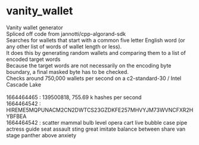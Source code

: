 # vanity_wallet
Vanity wallet generator <br> 
Spliced off code from jannotti/cpp-algorand-sdk <br>
Searches for wallets that start with a common five letter English word (or any other list of words of wallet length or less). <br>
It does this by generating random wallets and comparing them to a list of encoded target words <br>
Because the target words are not necessarily on the encoding byte boundary, a final masked byte has to be checked. <br>
Checks around 750,000 wallets per second on a c2-standard-30 / Intel Cascade Lake<br>
<br>
1664464465 : 139500818, 755.69 k hashes per second <br>
1664464542 : HIREME5MQPUNACM2CN2DWTCS23GZDKFE257MHVYJM73WVNCFXR2HYBFBEA <br>
1664464542 : scatter mammal bulb level opera cart live bubble case pipe actress guide seat assault sting great imitate balance between share van stage panther above anxiety <br>

